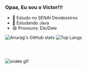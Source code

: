   ### Opaa, Eu sou o Victor!!!

- 🔭 Estudo no SENAI Dendezeiros
- 🌱 Estudando Java
- 😄 Pronouns: Ele/Dele

<div>
  
  ![Anurag's GitHub stats](https://github-readme-stats.vercel.app/api?username=victordjesus&show_icons=true&theme=dark)
  ![Top Langs](https://github-readme-stats.vercel.app/api/top-langs/?username=victordjesus&layout=compact&theme=dark)
</div>

<div style="display: inline_block"><br>

</div>

##

<div>
  
</div>


![snake gif](https://github.com/victordjesus/victordjesus/blob/output/github-contribution-grid-snake.gif)




